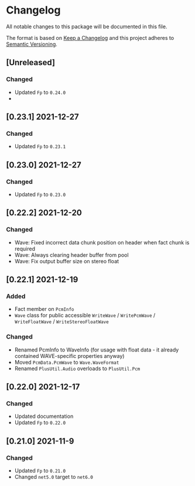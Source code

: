 # Changelog
All notable changes to this package will be documented in this file.

The format is based on [Keep a Changelog](http://keepachangelog.com/en/1.0.0/)
and this project adheres to [Semantic Versioning](http://semver.org/spec/v2.0.0.html).

## [Unreleased]
### Changed
- Updated `Fp` to `0.24.0`
-
## [0.23.1] 2021-12-27
### Changed
- Updated `Fp` to `0.23.1`

## [0.23.0] 2021-12-27
### Changed
- Updated `Fp` to `0.23.0`

## [0.22.2] 2021-12-20
### Changed
- Wave: Fixed incorrect data chunk position on header when fact chunk is required
- Wave: Always clearing header buffer from pool
- Wave: Fix output buffer size on stereo float

## [0.22.1] 2021-12-19
### Added
- Fact member on `PcmInfo`
- `Wave` class for public accessible `WriteWave` / `WritePcmWave` / `WriteFloatWave` / `WriteStereoFloatWave`

### Changed
- Renamed PcmInfo to WaveInfo (for usage with float data - it already contained WAVE-specific properties anyway)
- Moved `PcmData.PcmWave` to `Wave.WaveFormat`
- Renamed `PlusUtil.Audio` overloads to `PlusUtil.Pcm`

## [0.22.0] 2021-12-17
### Changed
- Updated documentation
- Updated `Fp` to `0.22.0`

## [0.21.0] 2021-11-9
### Changed
- Updated `Fp` to `0.21.0`
- Changed `net5.0` target to `net6.0`
